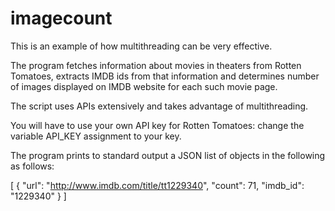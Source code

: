 # imagecount

This is an example of how multithreading can be very effective.

The program fetches information about movies in theaters from Rotten Tomatoes,
extracts IMDB ids from that information and determines number of images
displayed on IMDB website for each such movie page.

The script uses APIs extensively and takes advantage of multithreading.

You will have to use your own API key for Rotten Tomatoes: change the variable API_KEY assignment to your key.

The program prints to standard output a JSON list of objects in the following as follows:

[
 {
    "url": "http://www.imdb.com/title/tt1229340",
    "count": 71,
    "imdb_id": "1229340"
  }
]

